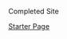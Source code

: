 Completed Site
<p>
  <a href="https://shinyraisa.github.io/HTML-CSS-JS/Assignment2/starterpage.html" target="_blank">Starter Page</a>
</p>
